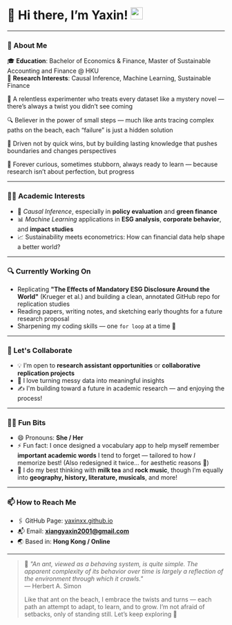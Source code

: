 # 👋 Hi there, I’m Yaxin! <img src="https://media.giphy.com/media/hvRJCLFzcasrR4ia7z/giphy.gif" width="28">

---

### 🧭 About Me

🎓 **Education**: Bachelor of Economics & Finance, Master of Sustainable Accounting and Finance @ HKU  
📌 **Research Interests**: Causal Inference, Machine Learning, Sustainable Finance  

🧐 A relentless experimenter who treats every dataset like a mystery novel — there’s always a twist you didn’t see coming  

🔍 Believer in the power of small steps — much like ants tracing complex paths on the beach, each “failure” is just a hidden solution  

🚀 Driven not by quick wins, but by building lasting knowledge that pushes boundaries and changes perspectives  

🧠 Forever curious, sometimes stubborn, always ready to learn — because research isn’t about perfection, but progress  

---

### 👩‍🔬 Academic Interests

- 🧠 *Causal Inference*, especially in **policy evaluation** and **green finance**
- 📊 *Machine Learning* applications in **ESG analysis**, **corporate behavior**, and **impact studies**
- 📈 Sustainability meets econometrics: How can financial data help shape a better world?

---

### 🔍 Currently Working On

- Replicating **"The Effects of Mandatory ESG Disclosure Around the World"** (Krueger et al.) and building a clean, annotated GitHub repo for replication studies
- Reading papers, writing notes, and sketching early thoughts for a future research proposal
- Sharpening my coding skills — one `for loop` at a time 🐍

---

### 💬 Let's Collaborate

- 💡 I’m open to **research assistant opportunities** or **collaborative replication projects**
- 🧪 I love turning messy data into meaningful insights
- ✍️ I'm building toward a future in academic research — and enjoying the process!

---

### 🙋‍♀️ Fun Bits

- 😄 Pronouns: **She / Her**
- ⚡ Fun fact: I once designed a vocabulary app to help myself remember **important academic words** I tend to forget — tailored to how *I* memorize best! (Also redesigned it twice... for aesthetic reasons 🎨)
- 🧋 I do my best thinking with **milk tea** and **rock music**, though I’m equally into **geography, history, literature, musicals**, and more!

---

### 📫 How to Reach Me

- 🖇️ GitHub Page: [yaxinxx.github.io](https://yaxinxx.github.io/Sweetheart-Vocabulary/index.html)
- 📬 Email: **xiangyaxin2001@gmail.com**
- 🌏 Based in: **Hong Kong / Online**

---

> 🐜 *"An ant, viewed as a behaving system, is quite simple. The apparent complexity of its behavior over time is largely a reflection of the environment through which it crawls."*  
> — Herbert A. Simon  
>  
> Like that ant on the beach, I embrace the twists and turns — each path an attempt to adapt, to learn, and to grow. I’m not afraid of setbacks, only of standing still. Let’s keep exploring 🌱
